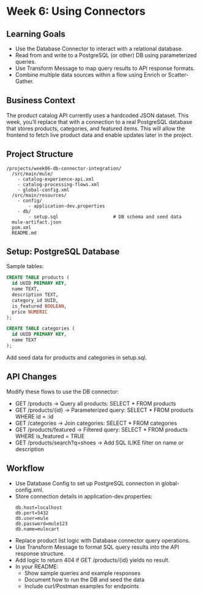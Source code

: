 # Week 6: Using Connectors

## Learning Goals
- Use the Database Connector to interact with a relational database.
- Read from and write to a PostgreSQL (or other) DB using parameterized queries.
- Use Transform Message to map query results to API response formats.
- Combine multiple data sources within a flow using Enrich or Scatter-Gather.

## Business Context
The product catalog API currently uses a hardcoded JSON dataset. This week, you’ll replace that with a connection to a real PostgreSQL database that stores products, categories, and featured items. This will allow the frontend to fetch live product data and enable updates later in the project.

## Project Structure
```
/projects/week06-db-connector-integration/
  /src/main/mule/
    - catalog-experience-api.xml
    - catalog-processing-flows.xml
    - global-config.xml
  /src/main/resources/
    - config/
        - application-dev.properties
    - db/
        - setup.sql                    # DB schema and seed data
  mule-artifact.json
  pom.xml
  README.md
```

## Setup: PostgreSQL Database
Sample tables:
```sql
CREATE TABLE products (
  id UUID PRIMARY KEY,
  name TEXT,
  description TEXT,
  category_id UUID,
  is_featured BOOLEAN,
  price NUMERIC
);

CREATE TABLE categories (
  id UUID PRIMARY KEY,
  name TEXT
);
```

Add seed data for products and categories in setup.sql.

## API Changes
Modify these flows to use the DB connector:
- GET /products
    → Query all products: SELECT * FROM products
- GET /products/{id}
    → Parameterized query: SELECT * FROM products WHERE id = :id
- GET /categories
    → Join categories: SELECT * FROM categories
- GET /products/featured
    → Filtered query: SELECT * FROM products WHERE is_featured = TRUE
- GET /products/search?q=shoes
    → Add SQL ILIKE filter on name or description

## Workflow
- Use Database Config to set up PostgreSQL connection in global-config.xml.
- Store connection details in application-dev.properties:
    ```properties
    db.host=localhost
    db.port=5432
    db.user=mule
    db.password=mule123
    db.name=mulecart
    ```
- Replace product list logic with Database connector query operations.
- Use Transform Message to format SQL query results into the API response structure.
- Add logic to return 404 if GET /products/{id} yields no result.
- In your README:
    - Show sample queries and example responses
    - Document how to run the DB and seed the data
    - Include curl/Postman examples for endpoints